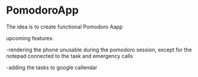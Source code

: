 # PomodoroApp
The idea is to create functional Pomodoro Aapp

upcoming features:

-rendering the phone unusable during the pomodoro session, except for the notepad connected to the task and emergency calls

-adding the tasks to google callendar


